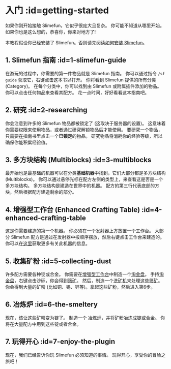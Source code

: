# 入门 :id=getting-started

如果你刚开始接触 Slimefun，它似乎很庞大且复杂。
你可能不知道从哪里开始。
如果你也是这么想的，恭喜你，你来对地方了!

本教程假设你已经安装了 Slimefun。否则请先阅读[如何安装 Slimefun](/Installing-Slimefun)。

## 1. Slimefun 指南 :id=1-slimefun-guide

在游玩的过程中，你需要的第一件物品就是 Slimefun 指南。
你可以通过指令 `/sf guide` 获取它，右键点击这本书以打开。
你将看到 Slimefun 提供的所有分类(Category)。
在每个分类中，你可以找到由 Slimefun 或附属插件添加的物品。
你可以点击任何物品来查看其配方。
花一点时间，好好看看这本指南吧。

## 2. 研究 :id=2-researching

你会注意到许多的 Slimefun 物品都被锁定了 (这取决于服务器的设置)。
这意味着你需要权限来使用物品，或者通过研究解锁物品后才能使用。
要研究一个物品，只需要在指南书里点击一个**已锁定**的物品。
研究物品将消耗你的经验等级，所以确保你能积累经验值。

## 3. 多方块结构 (Multiblocks) :id=3-multiblocks

最开始也是最基础的机器可以在分类**基础机器**中找到，它们大部分都是多方块结构 (Multiblocks)。
你可以通过悬停光标在配方左侧的类型上，来查看这是否是一个多方块结构。
多方块结构是建造在世界中的机器。
配方的第三行代表底部的方块，然后根据配方建造剩余的部分。

## 4. 增强型工作台 (Enhanced Crafting Table) :id=4-enhanced-crafting-table

这是你需要建造的第一个机器。
你必须在一个发射器上方放置一个工作台。
大部分 Slimefun 配方是通过在发射器中按顺序摆放，然后右键点击工作台来建造的。
你可以在[这里](/Enhanced-Crafting-Table)获取更多有关此机器的信息。

## 5. 收集矿粉 :id=5-collecting-dust

许多配方需要各种锭或合金。
你需要在[增强型工作台](/Enhanced-Crafting-Table)中制造一个[淘金盘](/Gold-Pan)。
手持[淘金盘](/Gold-Pan)，右键点击沙砾，你会得到[筛矿](/Sifted-Ore)。
然后，制造一个[洗矿机](/Ore-Washer)来处理这些[筛矿](/Sifted-Ore)。
你会得到大量的矿粉 (比如铜、锡、锌等)。拿起这些矿粉，然后进入第6步。

## 6. 冶炼炉 :id=6-the-smeltery

现在，该让这些矿粉变为锭了。
制造一个 [冶炼炉](/Smeltery)，并将矿粉冶炼成锭或合金。
你将在大量配方中用到这些锭或者合金。

## 7. 玩得开心 :id=7-enjoy-the-plugin

现在，我们已经告诉你玩 Slimefun 必须知道的事情。
玩得开心，享受你的冒险之旅吧！
